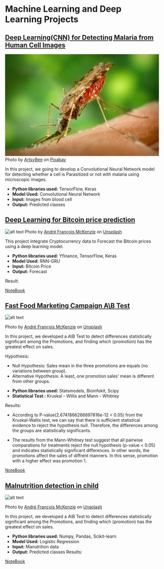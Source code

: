 # Machine Learning and Deep Learning Projects

## <a href = "https://github.com/Luissalazarsalinas/Machine_Learning_Projects/blob/master/NoteBooks/Malaria_classification.ipynb"  target = "_blank">Deep Learning(CNN) for Detecting Malaria from Human Cell Images</a>


![alt text](https://github.com/Luissalazarsalinas/Machine_Learning_Projects/blob/master/Img/mosquito-g078ec5adf_1280.jpg)
Photo by <a href="https://pixabay.com/users/artsybee-462611/">ArtsyBee</a> on <a href="https://pixabay.com/photos/search/malaria/">Pixabay</a>

In this project, we going to develop a Convolutional Neural Network model for detecting whether a cell is Parasitized or not with malaria using microscopic images.

* **Python libraries used:** TensorFlow, Keras 
* **Model Used:** Convolutional Neural Network
* **Input:** Images from blood cell
* **Output:** Predicted classes


## <a href ="https://github.com/Luissalazarsalinas/Machine_Learning_Projects/blob/master/NoteBooks/Cryptocurrency_Prediction.ipynb">Deep Learning for Bitcoin price prediction</a>
![alt text](https://images.unsplash.com/photo-1516245834210-c4c142787335?ixlib=rb-1.2.1&raw_url=true&q=80&fm=jpg&crop=entropy&cs=tinysrgb&ixid=MnwxMjA3fDB8MHxwaG90by1wYWdlfHx8fGVufDB8fHx8&auto=format&fit=crop&w=869)
Photo by <a href="https://unsplash.com/@silverhousehd">André François McKenzie</a> on <a href="https://unsplash.com/">Unsplash</a>

This project integrate Cryptocurrency data to Forecast the Bitcoin prices using a deep learning model.

* **Python libraries used:** Yfinance, TensorFlow, Keras
* **Model Used:**  RNN-GRU
* **Input:** Bitcoin Price
* **Output:**  Forecast

Result:


[NoteBook](https://github.com/Luissalazarsalinas/Machine_Learning_Projects/blob/master/NoteBooks/Cryptocurrency_Prediction.ipynb)

## <a href ="https://github.com/Luissalazarsalinas/Machine_Learning_Projects/blob/master/NoteBooks/Cryptocurrency_Prediction.ipynb">Fast Food Marketing Campaign A\B Test</a>
![alt text](https://images.unsplash.com/photo-1512152272829-e3139592d56f?ixlib=rb-1.2.1&ixid=MnwxMjA3fDB8MHxwaG90by1wYWdlfHx8fGVufDB8fHx8&auto=format&fit=crop&w=870&q=80)

Photo by <a href="https://unsplash.com/@silverhousehd">André François McKenzie</a> on <a href="https://unsplash.com/">Unsplash</a>

In this project, we developed a A\B Test to detect differences statistically significant among the Promotions, and finding which (promotion) has the greatest effect on sales.

Hypothesis:

 - Null Hypothesis: Sales mean in the three promotions are equals (no variations between group).
 - Alternative Hypothesis: A least, one promotion sales' mean is different from other groups.

* **Python libraries used:**  Statsmodels, Bioinfokit, Scipy
* **Statistical Test :**  Kruskal - Willis and Mann - Whitney 

Results:
- According to P-value(2.6741866266697816e-12 < 0.05) from the Kruskal-Wallis test, we can say that there is sufficient statistical evidence to reject the hypothesis null. Therefore, the differences among the groups are statistically significants.

- The results from the Mann-Whitney test suggest that all pairwise comparations for treatments reject the null hypothesis (p-value < 0.05) and indicates statistically significant differences. In other words, the promotions affect the sales of diffrent manners. In this sense, promotion with a higher effect was promotion 1.

[NoteBook]()


## <a href ="https://github.com/Luissalazarsalinas/Machine_Learning_Projects/blob/master/NoteBooks/Cryptocurrency_Prediction.ipynb">Malnutrition detection in child</a>
![alt text]()

Photo by <a href="https://unsplash.com/@silverhousehd">André François McKenzie</a> on <a href="https://unsplash.com/">Unsplash</a>

In this project, we developed a A\B Test to detect differences statistically significant among the Promotions, and finding which (promotion) has the greatest effect on sales.

* **Python libraries used:** Numpy, Pandas, Scikit-learn
* **Model Used:**  Logistic Regression
* **Input:** Manutrition data
* **Output:**  Predicted classes
Results:



[NoteBook]()
